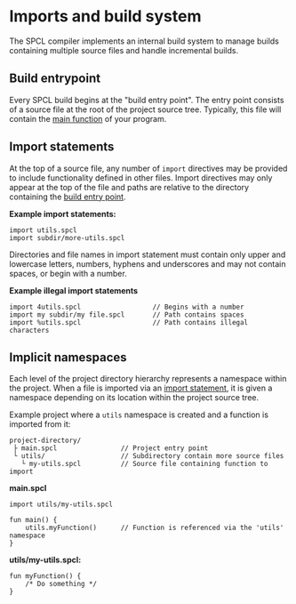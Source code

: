 # Imports and build system
The SPCL compiler implements an internal build system to manage builds containing multiple source files and handle
incremental builds.

## Build entrypoint
Every SPCL build begins at the "build entry point". The entry point consists of a source file at the root of the project
source tree. Typically, this file will contain the [main function](functions.md#the-main-function) of your program.

## Import statements
At the top of a source file, any number of `import` directives may be provided to include functionality defined in 
other files. Import directives may only appear at the top of the file and paths are relative to the directory containing 
the [build entry point](#build-entrypoint).

**Example import statements:**
```
import utils.spcl
import subdir/more-utils.spcl
```

Directories and file names in import statement  must contain only upper and lowercase letters, numbers, hyphens and
underscores and may not contain spaces, or begin with a number.

**Example illegal import statements**
```
import 4utils.spcl                  // Begins with a number
import my subdir/my file.spcl       // Path contains spaces
import %utils.spcl                  // Path contains illegal characters
```

## Implicit namespaces
Each level of the project directory hierarchy represents a namespace within the project. When a file is imported via
an [import statement](#import-statements), it is given a namespace depending on its location within the project source
tree.

Example project where a `utils` namespace is created and a function is imported from it:

```
project-directory/
 ├ main.spcl                // Project entry point
 └ utils/                   // Subdirectory contain more source files
   └ my-utils.spcl          // Source file containing function to import
```

**main.spcl**
```
import utils/my-utils.spcl

fun main() {
    utils.myFunction()      // Function is referenced via the 'utils' namespace
}
```

**utils/my-utils.spcl:**
```
fun myFunction() {
    /* Do something */
}
```
